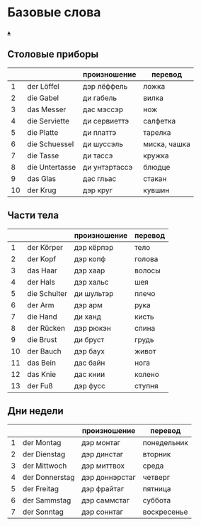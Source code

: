 # Базовые слова

[&#9652;](./../index.md)

## Столовые приборы

| | | произношение | перевод |
|-|-|--------------|---------|
| 1 | der Löffel	   | дэр лёффель   | ложка
| 2 | die Gabel	     | ди габель     | вилка
| 3 | das Messer	   | дас мэссэр    | нож
| 4 | die Serviette  | ди сервиеттэ  | салфетка
| 5 | die Platte	   | ди платтэ     | тарелка
| 6 | die Schuessel  | ди шуссэль    | миска, чашка
| 7 | die Tasse	     | ди тассэ      | кружка
| 8 | die Untertasse | ди унтэртассэ | блюдце
| 9 | das Glas	     | дас гльас     | стакан
| 10 | der Krug	     | дэр круг      | кувшин


## Части тела  

| | | произношение | перевод |
|-|-|--------------|---------|
| 1 | der Körper   | дэр кёрпэр | тело
| 2 | der Kopf	   | дэр копф   | голова
| 3 | das Haar	   | дэр хаар   | волосы
| 4 | der Hals	   | дэр хальс  | шея
| 5 | die Schulter | ди шультэр | плечо
| 6 | der Arm	     | дэр арм    | рука
| 7 | die Hand	   | ди ханд    | кисть
| 8 | der Rücken   | дэр рюкэн  | спина
| 9 | die Brust	   | ди бруст   | грудь
| 10 | der Bauch   | дэр баух   | живот
| 11 | das Bein	   | дас байн   | нога
| 12 | das Knie	   | дас книи   | колено
| 13 | der Fuß	   | дэр фусс   | ступня


## Дни недели
| | | произношение | перевод | 
|-|-|--------------|---------| 
| 1 | der Montag     | дэр монтаг     | понедельник |
| 2 | der Dienstag   | дэр динстаг    | вторник |
| 3 | der Mittwoch   | дэр миттвох    | среда |
| 4 | der Donnerstag | дэр доннэрстаг | четверг 
| 5 | der Freitag    | дэр фрайтаг    | пятница 
| 6 | der Sammstag   | дэр саммстаг   | суббота 
| 7 | der Sonntag    | дэр соннтаг    | воскресенье 
